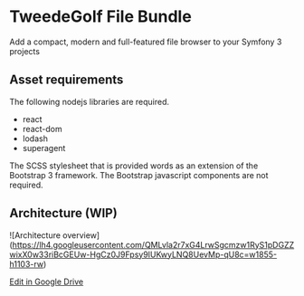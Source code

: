# TweedeGolf File Bundle

Add a compact, modern and full-featured file browser to your Symfony 3 projects

## Asset requirements

The following nodejs libraries are required.

- react
- react-dom
- lodash
- superagent

The SCSS stylesheet that is provided words as an extension of the Bootstrap 3 framework.
The Bootstrap javascript components are not required.

## Architecture (WIP)

![Architecture overview]
(https://lh4.googleusercontent.com/QMLvla2r7xG4LrwSgcmzw1RyS1pDGZZwixX0w33riBcGEUw-HgCz0J9Fpsy9IUKwyLNQ8UevMp-qU8c=w1855-h1103-rw)

[Edit in Google Drive](https://docs.google.com/drawings/d/191uT_e2LmWlZeQWWRQsmIzznixTXfE55AfuddNL6jks/edit)

